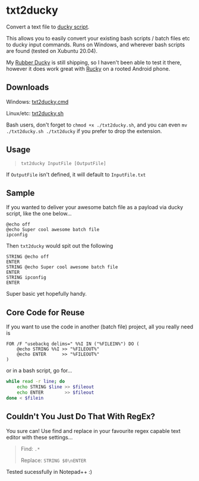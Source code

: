 # txt2ducky
Convert a text file to [ducky script](https://github.com/hak5darren/USB-Rubber-Ducky/wiki/Duckyscript).

This allows you to easily convert your existing bash scripts / batch files etc to ducky input commands.
Runs on Windows, and wherever bash scripts are found (tested on Xubuntu 20.04).

My [Rubber Ducky](https://shop.hak5.org/products/usb-rubber-ducky-deluxe) is still shipping, so I haven't been able to test it there, however it does work great with [Rucky](https://github.com/mayankmetha/Rucky) on a rooted Android phone.

## Downloads
Windows: [txt2ducky.cmd](https://raw.githubusercontent.com/xsoc/txt2ducky/master/txt2ducky.cmd)

Linux/etc: [txt2ducky.sh](https://github.com/xsoc/txt2ducky/blob/master/txt2ducky.sh)

Bash users, don't forget to `chmod +x ./txt2ducky.sh`, and you can even `mv ./txt2ducky.sh ./txt2ducky` if you prefer to drop the extension.

## Usage
> `txt2ducky InputFile [OutputFile]`

If `OutputFile` isn't defined, it will default to `InputFile.txt`

## Sample
If you wanted to deliver your awesome batch file as a payload via ducky script, like the one below...
```batch
@echo off
@echo Super cool awesome batch file
ipconfig
```

Then `txt2ducky` would spit out the following
```ducky
STRING @echo off
ENTER
STRING @echo Super cool awesome batch file
ENTER
STRING ipconfig
ENTER
```

Super basic yet hopefully handy.

## Core Code for Reuse

If you want to use the code in another (batch file) project, all you really need is
```batch
FOR /F "usebackq delims=" %%I IN ("%FILEIN%") DO (
    @echo STRING %%I >> "%FILEOUT%"
    @echo ENTER      >> "%FILEOUT%"
)
```

or in a bash script, go for...
```bash
while read -r line; do
    echo STRING $line >> $fileout
    echo ENTER        >> $fileout
done < $filein
```

## Couldn't You Just Do That With RegEx?
You sure can! Use find and replace in your favourite regex capable text editor with these settings...

> Find: `.*`
>
> Replace: `STRING $0\nENTER`

Tested sucessfully in Notepad++ :)
